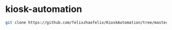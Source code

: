 # kiosk-automation

```bash
git clone https://github.com/felixzhaofelix/KioskAutomation/tree/master
```
